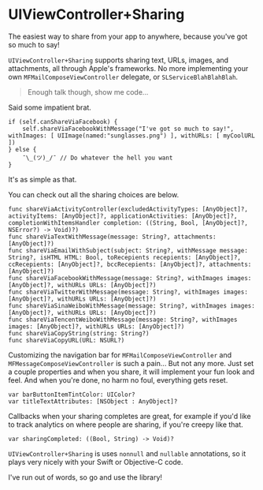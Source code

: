 UIViewController+Sharing
========================

The easiest way to share from your app to anywhere, because you've got so much to say!

`UIViewController+Sharing` supports sharing text, URLs, images, and attachments, all through Apple's frameworks. No more implementing your own `MFMailComposeViewController` delegate, or `SLServiceBlahBlahBlah`.

> Enough talk though, show me code...

Said some impatient brat.

    if (self.canShareViaFacebook) {
        self.shareViaFacebookWithMessage("I've got so much to say!", withImages: [ UIImage(named:"sunglasses.png") ], withURLs: [ myCoolURL ])
    } else {
        ¯\_(ツ)_/¯ // Do whatever the hell you want
    }

It's as simple as that.


You can check out all the sharing choices are below.

```
func shareViaActivityController(excludedActivityTypes: [AnyObject]?, activityItems: [AnyObject]?, applicationActivities: [AnyObject]?, completionWithItemsHandler completion: ((String, Bool, [AnyObject]?, NSError?) -> Void)?)
func shareViaTextWithMessage(message: String?, attachments: [AnyObject]?)
func shareViaEmailWithSubject(subject: String?, withMessage message: String?, isHTML HTML: Bool, toRecepients recepients: [AnyObject]?, ccRecepients: [AnyObject]?, bccRecepients: [AnyObject]?, attachments: [AnyObject]?)
func shareViaFacebookWithMessage(message: String?, withImages images: [AnyObject]?, withURLs URLs: [AnyObject]?)
func shareViaTwitterWithMessage(message: String?, withImages images: [AnyObject]?, withURLs URLs: [AnyObject]?)
func shareViaSinaWeiboWithMessage(message: String?, withImages images: [AnyObject]?, withURLs URLs: [AnyObject]?)
func shareViaTencentWeiboWithMessage(message: String?, withImages images: [AnyObject]?, withURLs URLs: [AnyObject]?)
func shareViaCopyString(string: String?)
func shareViaCopyURL(URL: NSURL?)
```

Customizing the navigation bar for `MFMailComposeViewController` and `MFMessageComposeViewController` is such a pain... But not any more. Just set a couple properties and when you share, it will implement your fun look and feel. And when you're done, no harm no foul, everything gets reset.

```
var barButtonItemTintColor: UIColor?
var titleTextAttributes: [NSObject : AnyObject]?
```

Callbacks when your sharing completes are great, for example if you'd like to track analytics on where people are sharing, if you're creepy like that.

```
var sharingCompleted: ((Bool, String) -> Void)?
```

`UIViewController+Sharing` is uses `nonnull` and `nullable` annotations, so it plays very nicely with your Swift or Objective-C code.

I've run out of words, so go and use the library!
